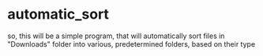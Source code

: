 # automatic_sort

so, this will be a simple program, that will automatically sort files in "Downloads" folder into various, predetermined folders, based on their type
